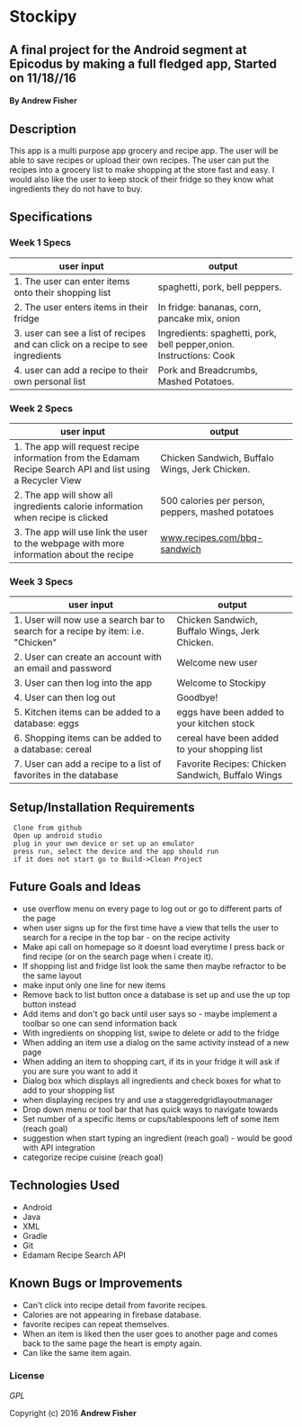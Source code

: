 # Stockipy

## A final project for the Android segment at Epicodus by making a full fledged app, Started on 11/18//16

#### By **Andrew Fisher**

## Description
This app is a multi purpose app grocery and recipe app. The user will be able to save recipes or upload their own recipes. The user can put the recipes into a grocery list to make shopping at the store fast and easy. I would also like the user to keep stock of their fridge so they know what ingredients they do not have to buy.

## Specifications



### Week 1 Specs



|user input                | output
|------------------------- | -------------
|1. The user can enter items onto their shopping list| spaghetti, pork, bell peppers.
|2. The user enters items in their fridge| In fridge: bananas, corn, pancake mix, onion
|3. user can see a list of recipes and can click on a recipe to see ingredients| Ingredients: spaghetti, pork, bell pepper,onion. Instructions: Cook
|4. user can add a recipe to their own personal list | Pork and Breadcrumbs, Mashed Potatoes.

### Week 2 Specs

|user input                | output
|------------------------- | -------------
|1. The app will request recipe information from the Edamam Recipe Search API and list using a Recycler View| Chicken Sandwich, Buffalo Wings, Jerk Chicken.
|2. The app will show all ingredients calorie information when recipe is clicked| 500 calories per person, peppers, mashed potatoes
|3. The app will use link the user to the webpage with more information about the recipe| www.recipes.com/bbq-sandwich

### Week 3 Specs

|user input                | output
|------------------------- | -------------
|1. User will now use a search bar to search for a recipe by item: i.e. "Chicken"| Chicken Sandwich, Buffalo Wings, Jerk Chicken.
|2. User can create an account with an email and password | Welcome new user
|3. User can then log into the app| Welcome to Stockipy
|4. User can then log out| Goodbye!
|5. Kitchen items can be added to a database: eggs | eggs have been added to your kitchen stock
|6. Shopping items can be added to a database: cereal | cereal have been added to your shopping list
|7. User can add a recipe to a list of favorites in the database | Favorite Recipes: Chicken Sandwich, Buffalo Wings


## Setup/Installation Requirements

```
 Clone from github
 Open up android studio
 plug in your own device or set up an emulator
 press run, select the device and the app should run
 if it does not start go to Build->Clean Project
```


## Future Goals and Ideas
* use overflow menu on every page to log out or go to different parts of the page
* when user signs up for the first time have a view that tells the user to search for a recipe in the top bar - on the recipe activity
* Make api call on homepage so it doesnt load everytime I press back or find recipe (or on the search page when i create it).
* If shopping list and fridge list look the same then maybe refractor to be the same layout
* make input only one line for new items
* Remove back to list button once a database is set up and use the up top button instead
* Add items and don't go back until user says so - maybe implement a toolbar so one can send information back
* With ingredients on shopping list, swipe to delete or add to the fridge
* When adding an item use a dialog on the same activity instead of a new page
* When adding an item to shopping cart, if its in your fridge it will ask if you are sure you want to add it
* Dialog box which displays all ingredients and check boxes for what to add to your shopping list
* when displaying recipes try and use a staggeredgridlayoutmanager
* Drop down menu or tool bar that has quick ways to navigate towards
* Set number of a specific items or cups/tablespoons left of some item (reach goal)
* suggestion when start typing an ingredient (reach goal) - would be good with API integration
* categorize recipe cuisine (reach goal)



## Technologies Used

* Android
* Java
* XML
* Gradle
* Git
* Edamam Recipe Search API


## Known Bugs or Improvements
* Can't click into recipe detail from favorite recipes.
* Calories are not appearing in firebase database.
* favorite recipes can repeat themselves.
* When an item is liked then the user goes to another page and comes back to the same page the heart is empty again.
* Can like the same item again.

### License

*GPL*

Copyright (c) 2016 **Andrew Fisher**
